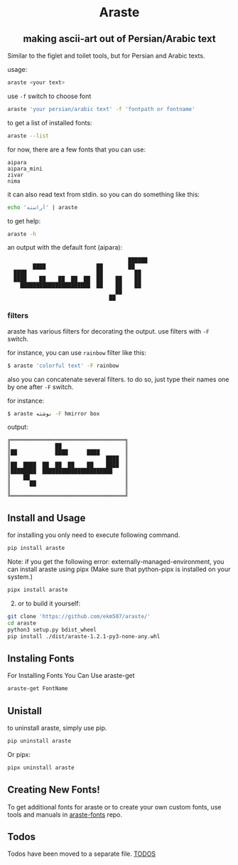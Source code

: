 <div align="center">
  <h1> Araste </h1>
  <h2> making ascii-art out of Persian/Arabic text </h2>
</div>

Similar to the figlet and toilet tools, but for Persian and Arabic texts.

usage:

```bash
araste <your text>
```

use `-f` switch to choose font

```bash
araste 'your persian/arabic text' -f 'fontpath or fontname'
```

to get a list of installed fonts:

```bash
araste --list
```

for now, there are a few fonts that you can use:
```
aipara
aipara_mini
zivar
nima
```

it can also read text from stdin. so you can do something like this:

```bash
echo 'آراسته' | araste
```

to get help:

```bash
araste -h
```


an output with the default font (aipara):

```
                                      ██████
        ████                ██        ██
  ████                      ██          ██
  ████    ██    ██  ██  ██  ██    ██    ██
    ██████████████████████  ██    ██    ██
                                  ██
                                ██
```


### filters

araste has various filters for decorating the output. use filters with `-F` switch.

for instance, you can use `rainbow` filter like this:

```bash
$ araste 'colorful text' -F rainbow
```

also you can concatenate several filters. to do so, just type their names one by one after `-F` switch.

for instance:

```bash
$ araste نوشته -F hmirror box
```

output:
```
╔════════════════════════════════════╗
║              ██                    ║
║██            ████      ████        ║
║                              ████  ║
║██  ████  ██  ██  ██    ██    ████  ║
║████████  ██████████████████████    ║
║    ██                              ║
║      ██                            ║
║                                    ║
╚════════════════════════════════════╝
```



## Install and Usage

for installing you only need to execute following command.

````bash
pip install araste
````
Note: if you get the following error: externally-managed-environment, you can install araste using pipx (Make sure that python-pipx is installed on your system.)
````bash
pipx install araste
````

2. or to build it yourself:

```bash
git clone 'https://github.com/ekm507/araste/'
cd araste
python3 setup.py bdist_wheel
pip install ./dist/araste-1.2.1-py3-none-any.whl
```

## Instaling Fonts
For Installing Fonts You Can Use araste-get
````bash
araste-get FontName
````
## Unistall

to uninstall araste, simply use pip.

```bash
pip uninstall araste
```
Or pipx:
````bash
pipx uninstall araste
````

## Creating New Fonts!

To get additional fonts for araste or to create your own custom fonts, use tools and manuals in [araste-fonts](https://github.com/ekm507/araste-fonts) repo.

## Todos

Todos have been moved to a separate file. [TODOS](https://github.com/ekm507/araste/blob/main/TODOS_EN.md)

